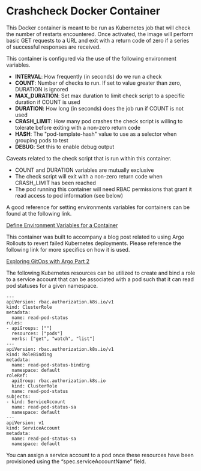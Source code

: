 # Crashcheck Docker Container

This Docker container is meant to be run as Kubernetes job that will check the number of restarts encountered. Once activated, the image will perform basic GET requests to a URL and exit with a return code of zero if a series of successful responses are received.

This container is configured via the use of the following environment variables.
- **INTERVAL**: How frequently (in seconds) do we run a check
- **COUNT**: Number of checks to run. If set to value greater than zero, DURATION is ignored
- **MAX_DURATION**: Set max duration to limit check script to a specific duration if COUNT is used
- **DURATION**: How long (in seconds) does the job run if COUNT is not used
- **CRASH_LIMIT**: How many pod crashes the check script is willing to tolerate before exiting with a non-zero return code
- **HASH**: The "pod-template-hash" value to use as a selector when grouping pods to test
- **DEBUG**: Set this to enable debug output

Caveats related to the check script that is run within this container.
- COUNT and DURATION variables are mutually exclusive
- The check script will exit with a non-zero return code when CRASH_LIMIT has been reached
- The pod running this container will need RBAC permissions that grant it read access to pod information (see below)

A good reference for setting environments variables for containers can be found at the following link.

[Define Environment Variables for a Container](https://kubernetes.io/docs/tasks/inject-data-application/define-environment-variable-container/)

This container was built to accompany a blog post related to using Argo Rollouts to revert failed Kubernetes deployments. Please reference the following link for more specifics on how it is used.

[Exploring GitOps with Argo Part 2](https://www.trek10.com/blog/exploring-gitops-with-argo-part-2)

The following Kubernetes resources can be utilized to create and bind a role to a service account that can be associated with a pod such that it can read pod statuses for a given namespace.

    ---
    apiVersion: rbac.authorization.k8s.io/v1
    kind: ClusterRole
    metadata:
      name: read-pod-status
    rules:
    - apiGroups: [""]
      resources: ["pods"]
      verbs: ["get", "watch", "list"]
    ---
    apiVersion: rbac.authorization.k8s.io/v1
    kind: RoleBinding
    metadata:
      name: read-pod-status-binding
      namespace: default
    roleRef:
      apiGroup: rbac.authorization.k8s.io
      kind: ClusterRole
      name: read-pod-status
    subjects:
    - kind: ServiceAccount
      name: read-pod-status-sa
      namespace: default
    ---
    apiVersion: v1
    kind: ServiceAccount
    metadata:
      name: read-pod-status-sa
      namespace: default

You can assign a service account to a pod once these resources have been provisioned using the “spec.serviceAccountName” field.
